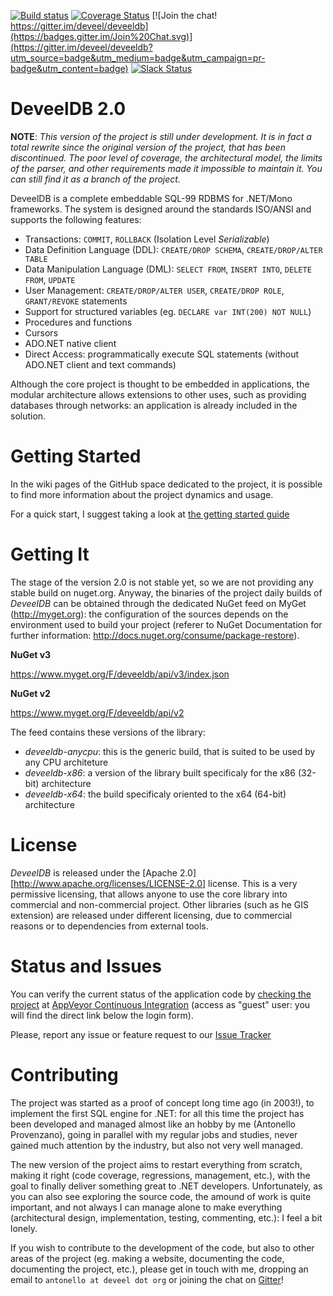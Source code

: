[![Build status](https://ci.appveyor.com/api/projects/status/koo12o4q2ik8isej/branch/master?svg=true)](https://ci.appveyor.com/project/deveel/deveeldb/branch/master) [![Coverage Status](https://coveralls.io/repos/deveel/deveeldb/badge.svg?branch=master&service=github)](https://coveralls.io/github/deveel/deveeldb?branch=master) [![Join the chat! https://gitter.im/deveel/deveeldb](https://badges.gitter.im/Join%20Chat.svg)](https://gitter.im/deveel/deveeldb?utm_source=badge&utm_medium=badge&utm_campaign=pr-badge&utm_content=badge) [![Slack Status](https://deveeldb-slackin.herokuapp.com/badge.svg)](https://deveeldb-slackin.herokuapp.com/)

DeveelDB 2.0
==========

**NOTE**: *This version of the project is still under development. It is in fact a total rewrite since the original version of the project, that has been discontinued. The poor level of coverage, the architectural model, the limits of the parser, and other requirements made it impossible to maintain it. You can still find it as a branch of the project.*

DeveelDB is a complete embeddable SQL-99 RDBMS for .NET/Mono frameworks. The system is designed around the standards ISO/ANSI and supports the following features:

- Transactions: `COMMIT`, `ROLLBACK` (Isolation Level *Serializable*)
- Data Definition Language (DDL): `CREATE/DROP SCHEMA`, `CREATE/DROP/ALTER TABLE`
- Data Manipulation Language (DML): `SELECT FROM`, `INSERT INTO`, `DELETE FROM`, `UPDATE`
- User Management: `CREATE/DROP/ALTER USER`, `CREATE/DROP ROLE`, `GRANT/REVOKE` statements
- Support for structured variables (eg. `DECLARE var INT(200) NOT NULL`)
- Procedures and functions
- Cursors
- ADO.NET native client
- Direct Access: programmatically execute SQL statements (without ADO.NET client and text commands)

Although the core project is thought to be embedded in applications, the modular architecture allows extensions to other uses, such as providing databases through networks: an application is already included in the solution.

Getting Started
=============

In the wiki pages of the GitHub space dedicated to the project, it is possible to find more information about the project dynamics and usage.

For a quick start, I suggest taking a look at [the getting started guide](https://github.com/deveel/deveeldb/wiki/Getting-Started-Embedded)


Getting It
============

The stage of the version 2.0 is not stable yet, so we are not providing any stable build on nuget.org. Anyway, the binaries of the project daily builds of *DeveelDB* can be obtained through the dedicated NuGet feed on MyGet (http://myget.org): the configuration of the sources depends on the environment used to build your project (referer to NuGet Documentation for further information: http://docs.nuget.org/consume/package-restore).

**NuGet v3**

https://www.myget.org/F/deveeldb/api/v3/index.json

**NuGet v2**

https://www.myget.org/F/deveeldb/api/v2


The feed contains these versions of the library:
- *deveeldb-anycpu*: this is the generic build, that is suited to be used by any CPU architeture
- *deveeldb-x86*: a version of the library built specificaly for the x86 (32-bit) architecture
- *deveeldb-x64*: the build specificaly oriented to the x64 (64-bit) architecture


License
============

*DeveelDB* is released under the [Apache 2.0][http://www.apache.org/licenses/LICENSE-2.0] license. This is a very permissive licensing, that allows anyone to use the core library into commercial and non-commercial project. Other libraries (such as he GIS extension) are released under different licensing, due to commercial reasons or to dependencies from external tools.


Status and Issues
============

You can verify the current status of the application code by  [checking the project](https://ci.appveyor.com/project/tsutomi/deveeldb-3f7ew) at [AppVeyor Continuous Integration](http://ci.appveyor.com) (access as "guest" user: you will find the direct link below the login form).

Please, report any issue or feature request to our [Issue Tracker](http://github.com/deveel/deveeldb/issues)

Contributing
============

The project was started as a proof of concept long time ago (in 2003!), to implement the first SQL engine for .NET: for all this time the project has been developed and managed almost like an hobby by me (Antonello Provenzano), going in parallel with my regular jobs and studies, never gained much attention by the industry, but also not very well managed.

The new version of the project aims to restart everything from scratch, making it right (code coverage, regressions, management, etc.), with the goal to finally deliver something great to .NET developers.
Unfortunately, as you can also see exploring the source code, the amound of work is quite important, and not always I can manage alone to make everything (architectural design, implementation, testing, commenting, etc.): I feel a bit lonely.

If you wish to contribute to the development of the code, but also to other areas of the project (eg. making a website, documenting the code, documenting the project, etc.), please get in touch with me, dropping an email to `antonello at deveel dot org` or joining the chat on [Gitter](https://gitter.im/deveel/deveeldb)!
